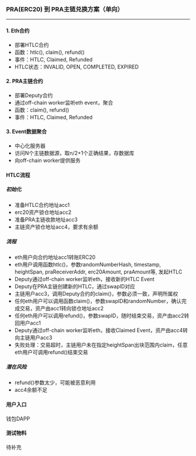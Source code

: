 ### PRA(ERC20) 到 PRA主链兑换方案（单向）
---

#### 1. Eth合约

- 部署HTLC合约
- 函数：htlc(), claim(), refund()
- 事件：HTLC, Claimed, Refunded
- HTLC状态：INVALID, OPEN, COMPLETED, EXPIRED

#### 2. PRA主链合约

- 部署Deputy合约
- 通过off-chain worker监听eth event，聚合
- 函数：claim(), refund()
- 事件：HTLC, Claimed, Refunded

#### 3. Event数据聚合

- 中心化服务器
- 访问N个主链数据源，取n/2+1个正确结果，存数据库
- 向off-chain worker提供服务

#### HTLC流程

##### 初始化
- 准备HTLC合约地址acc1
- erc20资产锁仓地址acc2
- 准备PRA主链收款地址acc3
- 主链资产锁仓地址acc4，要求有余额

##### 流程
- eth用户向合约地址acc1转账ERC20
- eth用户调用函数htlc()，参数randomNumberHash, timestamp, heightSpan, praReceiverAddr, erc20Amount, praAmount等, 发起HTLC
- Deputy通过off-chain worker监听eth，接收新的HTLC Event
- Deputy在PRA主链创建新的HTLC，通过swapID对应
- 主链用户acc3，调用Deputy合约的claim()，参数必须一致，声明所属权
- 任何eth用户可以调用函数claim()，参数swapID和randomNumber，确认完成交易，资产由acc1转向锁仓地址acc2
- 任何eth用户可以调用refund()，参数swapID，随时结束交易，资产由acc2转回用户acc1
- Deputy通过off-chain worker监听eth，接收Claimed Event，资产由acc4转向主链用户acc3
- 失败处理：交易超时，主链用户未在指定heightSpan出块范围内claim，任意eth用户可调用refund()结束交易

##### 潜在风险
- refund()参数太少，可能被恶意利用
- acc4余额不足

#### 用户入口
钱包DAPP

#### 测试物料
待补充
